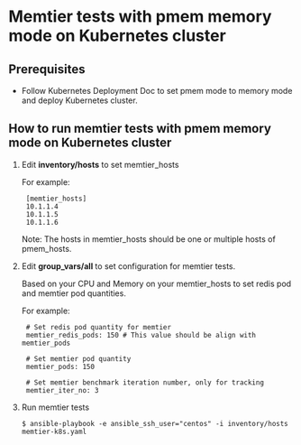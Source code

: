 # Memtier tests with pmem memory mode on Kubernetes cluster

## Prerequisites
- Follow Kubernetes Deployment Doc to set pmem mode to memory mode and deploy Kubernetes cluster.

## How to run memtier tests with pmem memory mode on Kubernetes cluster
1. Edit **inventory/hosts** to set memtier_hosts
    
    For example:

        [memtier_hosts]
        10.1.1.4
        10.1.1.5
        10.1.1.6
    Note: The hosts in memtier_hosts should be one or multiple hosts of pmem_hosts.

2. Edit **group_vars/all** to set configuration for memtier tests.

    Based on your CPU and Memory on your memtier_hosts to set redis pod and memtier pod quantities.

    For example:

        # Set redis pod quantity for memtier
        memtier_redis_pods: 150 # This value should be align with memtier_pods

        # Set memtier pod quantity
        memtier_pods: 150

        # Set memtier benchmark iteration number, only for tracking
        memtier_iter_no: 3

3. Run memtier tests

    `$ ansible-playbook -e ansible_ssh_user="centos" -i inventory/hosts memtier-k8s.yaml`
